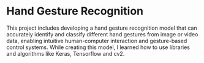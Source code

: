 # Hand Gesture Recognition
This project includes developing a hand gesture recognition model that can accurately identify and classify different hand gestures from image or video data, enabling intuitive human-computer interaction and gesture-based control systems. While creating this model, I learned how to use libraries and algorithms like Keras, Tensorflow and cv2.
